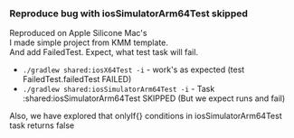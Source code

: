 ### Reproduce bug with iosSimulatorArm64Test skipped
Reproduced on Apple Silicone Mac's  
I made simple project from KMM template.  
And add FailedTest. Expect, what test task will fail.  

 - `./gradlew shared:iosX64Test -i` - work's as expected (test FailedTest.failedTest FAILED)  
 - `./gradlew shared:iosSimulatorArm64Test -i` - Task :shared:iosSimulatorArm64Test SKIPPED (But we expect runs and fail)

Also, we have explored that onlyIf{} conditions in iosSimulatorArm64Test task returns false

